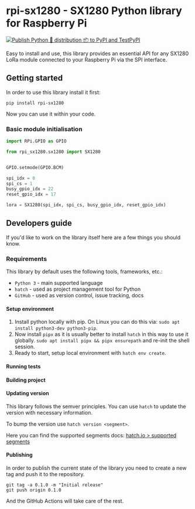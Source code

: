 # rpi-sx1280 - SX1280 Python library for Raspberry Pi

[![Publish Python 🐍 distribution 📦 to PyPI and TestPyPI](https://github.com/enthusiastics-ltd/rpi-sx1280/actions/workflows/hatch-publish.yml/badge.svg)](https://github.com/enthusiastics-ltd/rpi-sx1280/actions/workflows/hatch-publish.yml)

Easy to install and use, this library provides an essential API for any SX1280 LoRa module connected to your Raspberry Pi via the SPI interface.

## Getting started

In order to use this library install it first:

```shell
pip install rpi-sx1280
```

Now you can use it within your code.

### Basic module initialisation

```python
import RPi.GPIO as GPIO

from rpi_sx1280.sx1280 import SX1280


GPIO.setmode(GPIO.BCM)

spi_idx = 0
spi_cs = 1
busy_gpio_idx = 22
reset_gpio_idx = 17

lora = SX1280(spi_idx, spi_cs, busy_gpio_idx, reset_gpio_idx)
```

## Developers guide

If you'd like to work on the library itself here are a few things you should know.

### Requirements

This library by default uses the following tools, frameworks, etc.:

- `Python 3` - main supported language
- `hatch` - used as project management tool for Python
- `GitHub` - used as version control, issue tracking, docs

#### Setup environment

1. Install python locally with pip. On Linux you can do this via: `sudo apt install python3-dev python3-pip`.
2. Now install `pipx` as it is usually better to install `hatch` in this way to use it globally. `sudo apt install pipx && pipx ensurepath` and re-init the shell session.
3. Ready to start, setup local environment with `hatch env create`.

#### Running tests

#### Building project

#### Updating version 

This library follows the semver principles. You can use `hatch` to update the version with necessary information.

To bump the version use `hatch version <segment>`.

Here you can find the supported segments docs: [hatch.io > supported segments](https://hatch.pypa.io/latest/version/#supported-segments)

#### Publishing

In order to publish the current state of the library you need to create a new tag and push it to the repository.

```shell
git tag -a 0.1.0 -m "Initial release"
git push origin 0.1.0
```

And the GitHub Actions will take care of the rest.
